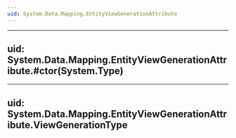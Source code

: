 ```yaml
---
uid: System.Data.Mapping.EntityViewGenerationAttribute
---
```


---
uid: System.Data.Mapping.EntityViewGenerationAttribute.#ctor(System.Type)
---

---
uid: System.Data.Mapping.EntityViewGenerationAttribute.ViewGenerationType
---
